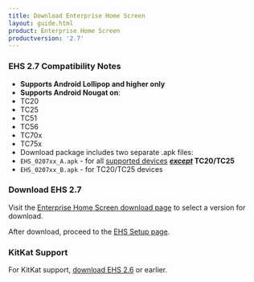 ```yaml
---
title: Download Enterprise Home Screen
layout: guide.html
product: Enterprise Home Screen
productversion: '2.7'
---
```


### EHS 2.7 Compatibility Notes

* **Supports Android Lollipop and higher only** 
* **Supports Android Nougat on**:  
 * TC20 
 * TC25 
 * TC51
 * TC56
 * TC70x
 * TC75x 
* Download package includes two separate .apk files: 
 * `EHS_0207xx_A.apk` - for all [supported devices](../guide/about#supporteddevices) **_<u>except</u>_ TC20/TC25**
 * `EHS_0207xx_B.apk` - for TC20/TC25 devices


### Download EHS 2.7

Visit the [Enterprise Home Screen download page](https://www.zebra.com/us/en/support-downloads/software/utilities/enterprise-home-screen.html) to select a version for download. 

After download, proceed to the [EHS Setup page](../guide/setup). 

### KitKat Support

For KitKat support, [download EHS 2.6](/ehs/2-6/download) or earlier. 

